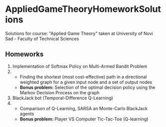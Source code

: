 # AppliedGameTheoryHomeworkSolutions
Solutions for course: "Applied Game Theory" taken at University of Novi Sad - Faculty of Technical Sciences

## Homeworks 
1. Implementation of Softmax Policy on Multi-Armed Bandit Problem<br>
2. * Finding the shortest (most cost-effective) path in a directional weighted graph for a given input node and a set of output nodes<br>
   * <b>Bonus problem:</b> Selection of the optimal decision policy using the Markov Decision Process on the graph<br>
3. BlackJack bot (Temporal-Difference Q-Learning)<br>
4. * Comparison of Q-Learning, SARSA an Monte-Carlo BlackJack agents<br>
   * <b>Bonus problem:</b> Player VS Computer Tic-Tac-Toe (Q-learning)<br>
